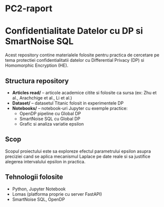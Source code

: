 # PC2-raport

# Confidentialitate Datelor cu DP si SmartNoise SQL

Acest repository contine materialele folosite pentru practica de cercetare pe tema protectiei confidentialitatii datelor cu Differential Privacy (DP) si Homomorphic Encryption (HE).

## Structura repository
- **Articles read/** – articole academice citite si folosite ca sursa (ex: Zhu et al., Arachchige et al., Li et al.)
- **Dataset/** – datasetul Titanic folosit in experimentele DP
- **Notebooks/** – notebook-uri Jupyter cu exemple practice:
  - OpenDP pipeline cu Global DP
  - SmartNoise SQL cu Global DP
  - Grafic si analiza variatie epsilon

## Scop
Scopul proiectului este sa exploreze efectul parametrului epsilon asupra preciziei cand se aplica mecanismul Laplace pe date reale si sa justifice alegerea intervalului epsilon in practica.

## Tehnologii folosite
- Python, Jupyter Notebook
- Lomas (platforma proprie cu server FastAPI)
- SmartNoise SQL, OpenDP


